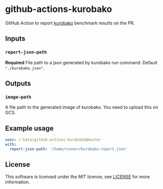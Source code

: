 # github-actions-kurobako

GitHub Action to report [kurobako](https://github.com/sile/kurobako) benchmark results on the PR.

## Inputs

### `report-json-path`

**Required** File path to a json generated by kurobako run command. Default `"./kurobako.json"`.

## Outputs

### `image-path`

A file path to the generated image of kurobako.
You need to upload this on GCS.

## Example usage

```yaml
uses: c-bata/github-actions-kurobako@master
with:
  report-json-path: '/home/runner/kurobako-report.json'
```

## License

This software is licensed under the MIT license, see [LICENSE](./LICENSE) for more information.

